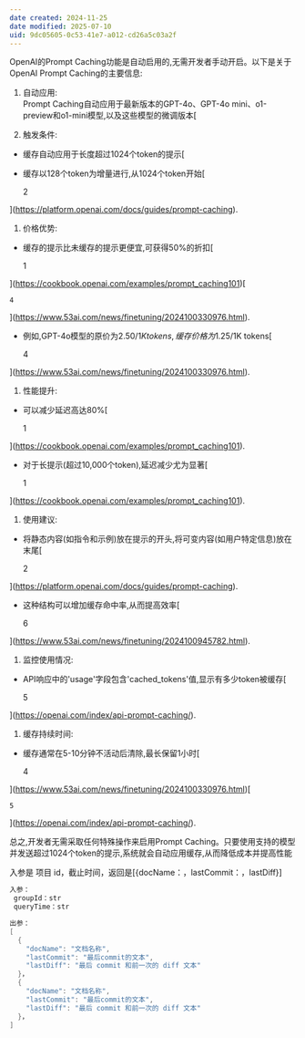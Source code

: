 ```yaml
---
date created: 2024-11-25
date modified: 2025-07-10
uid: 9dc05605-0c53-41e7-a012-cd26a5c03a2f
---
```


OpenAI的Prompt Caching功能是自动启用的,无需开发者手动开启。以下是关于OpenAI Prompt Caching的主要信息:

1. 自动应用:  
    Prompt Caching自动应用于最新版本的GPT-4o、GPT-4o mini、o1-preview和o1-mini模型,以及这些模型的微调版本[
    

2. 触发条件:

- 缓存自动应用于长度超过1024个token的提示[
    

- 缓存以128个token为增量进行,从1024个token开始[
    

    2

    

](https://platform.openai.com/docs/guides/prompt-caching).

1. 价格优势:

- 缓存的提示比未缓存的提示更便宜,可获得50%的折扣[
    

    1

    

](https://cookbook.openai.com/examples/prompt_caching101)[

    

    4

    

](https://www.53ai.com/news/finetuning/2024100330976.html).

- 例如,GPT-4o模型的原价为$2.50/1K tokens,缓存价格为$1.25/1K tokens[
    

    4

    

](https://www.53ai.com/news/finetuning/2024100330976.html).

1. 性能提升:

- 可以减少延迟高达80%[
    

    1

    

](https://cookbook.openai.com/examples/prompt_caching101).

- 对于长提示(超过10,000个token),延迟减少尤为显著[
    

    1

    

](https://cookbook.openai.com/examples/prompt_caching101).

1. 使用建议:

- 将静态内容(如指令和示例)放在提示的开头,将可变内容(如用户特定信息)放在末尾[
    

    2

    

](https://platform.openai.com/docs/guides/prompt-caching).

- 这种结构可以增加缓存命中率,从而提高效率[
    

    6

    

](https://www.53ai.com/news/finetuning/2024100945782.html).

1. 监控使用情况:

- API响应中的'usage'字段包含'cached_tokens'值,显示有多少token被缓存[
    

    5

    

](https://openai.com/index/api-prompt-caching/).

1. 缓存持续时间:

- 缓存通常在5-10分钟不活动后清除,最长保留1小时[
    

    4

    

](https://www.53ai.com/news/finetuning/2024100330976.html)[

    

    5

    

](https://openai.com/index/api-prompt-caching/).

总之,开发者无需采取任何特殊操作来启用Prompt Caching。只要使用支持的模型并发送超过1024个token的提示,系统就会自动应用缓存,从而降低成本并提高性能

入参是 项目 id，截止时间，返回是[{docName：，lastCommit：，lastDiff}]

```Java
入参：
 groupId：str
 queryTime：str

出参：
[
  {
    "docName": "文档名称",
    "lastCommit": "最后commit的文本",
    "lastDiff": "最后 commit 和前一次的 diff 文本"
  }，
  {
    "docName": "文档名称",
    "lastCommit": "最后commit的文本",
    "lastDiff": "最后 commit 和前一次的 diff 文本"
  }，
]



```
